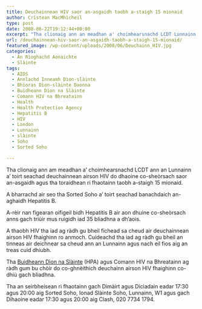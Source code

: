 ```yaml
---
title: Deuchainnean HIV saor an-asgaidh taobh a-staigh 15 mionaid
author: Crìstean MacMhìcheil
type: post
date: 2008-06-22T19:12:44+00:00
excerpt: "Tha clionaig ann an meadhan a' choimhearsnachd LCDT Lunnainn a' toirt seachad deuchainnean airson HIV do dhaoine co-sheòrsach saor an-asgaidh agus tha toraidhean ri fhaotainn taobh a-staigh 15 mionaid."
url: /deuchainnean-hiv-saor-an-asgaidh-taobh-a-staigh-15-mionaid/
featured_image: /wp-content/uploads/2008/06/Deuchainn_HIV.jpg
categories:
  - An Rìoghachd Aonaichte
  - Slàinte
tags:
  - AIDS
  - Annlachd Inneamh Dìon-slàinte
  - Bhìoras Dìon-slàinte Daonna
  - Buidheann Dìon na Slàinte
  - Comann HIV na Bhreatainn
  - Health
  - Health Protection Agency
  - Hepatitis B
  - HIV
  - London
  - Lunnainn
  - slàinte
  - Soho
  - Sorted Soho

---
```

Tha clionaig ann am meadhan a&#8217; choimhearsnachd LCDT ann an Lunnainn a&#8217; toirt seachad deuchainnean airson HIV do dhaoine co-sheòrsach saor an-asgaidh agus tha toraidhean ri fhaotainn taobh a-staigh 15 mionaid.

A bharrachd air seo tha Sorted Soho a&#8217; toirt seachad banachdaich an-aghaidh Hepatitis B.

A-rèir nan figearan oifigeil bidh Hepatitis B air aon dhuine co-sheòrsach anns gach triùir mus ruigidh iad 35 bliadhna a dh&#8217;aois.

A thaobh HIV tha iad ag ràdh gu bheil fichead sa cheud air deuchainnean airson HIV fhaighinn ro anmoch. Cuideachd tha iad ag ràdh gu bheil an tinneas air deichnear sa cheud ann an Lunnainn agus nach eil fios aig an treas cuid dhiubh.

Tha [Buidheann Dìon na Slàinte][1] (HPA) agus Comann HIV na Bhreatainn ag ràdh gum bu chòir do co-ghnèithich deuchainn airson HIV fhaighinn co-dhiù gach bliadhna.

Tha an seirbheisean ri fhaotainn gach Dimàirt agus Diciadain eadar 17:30 agus 20:00 aig Sorted Soho, Ionad Slàinte Soho, Lunnainn, W1 agus gach Dihaoine eadar 17:30 agus 20:00 aig Clash, 020 7734 1794.

 [1]: https://www.gov.uk/government/organisations/health-protection-agency